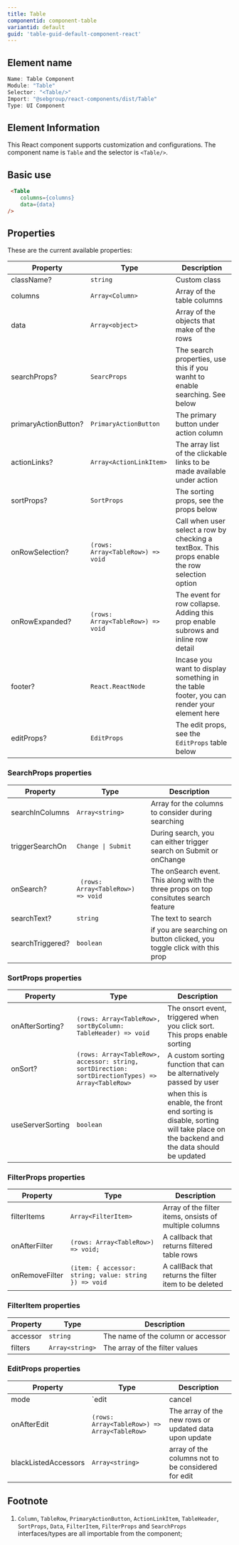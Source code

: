 ```yaml
---
title: Table
componentid: component-table
variantid: default
guid: 'table-guid-default-component-react'
---
```


## Element name
```javascript
Name: Table Component
Module: "Table"
Selector: "<Table/>"
Import: "@sebgroup/react-components/dist/Table"
Type: UI Component
```

## Element Information 
This React component supports customization and configurations. The component name is `Table` and the selector is `<Table/>`.

## Basic use
```html
 <Table
    columns={columns}
    data={data}
/>
```

## Properties
These are the current available properties:

| Property             | Type                              | Description                                                                                   |
|----------------------|-----------------------------------|-----------------------------------------------------------------------------------------------|
| className?           | `string`                          | Custom class                                                                                  |
| columns              | `Array<Column>`                   | Array of the table columns                                                                    |
| data                 | `Array<object>`                   | Array of the objects that make of the rows                                                    |
| searchProps?         | `SearcProps`                      | The search properties, use this if you wanht to enable searching. See below                   |
| primaryActionButton? | `PrimaryActionButton`             | The primary button under action column                                                        |
| actionLinks?         | `Array<ActionLinkItem>`           | The array list of the clickable links to be made available under action                       |
| sortProps?           | `SortProps`                       | The sorting props, see the props below                                                        |
| onRowSelection?      | `(rows: Array<TableRow>) => void` | Call when user select a row by checking a textBox. This props enable the row selection option |
| onRowExpanded?       | `(rows: Array<TableRow>) => void` | The event for row collapse. Adding this prop enable subrows and inline row detail             |
| footer?              | `React.ReactNode`                 | Incase you want to display something in the table footer, you can render your element here    |
| editProps? | `EditProps` | The edit props, see the `EditProps` table below |

### SearchProps properties
| Property         | Type                               | Description                                                                          |
|------------------|------------------------------------|--------------------------------------------------------------------------------------|
| searchInColumns  | `Array<string>`                    | Array for the columns to consider during searching                                   |
| triggerSearchOn  | `Change \| Submit`                 | During search, you can either trigger search on Submit or onChange                   |
| onSearch?        | ` (rows: Array<TableRow>) => void` | The onSearch event. This along with the three props on top consitutes search feature |
| searchText?      | `string`                           | The text to search                                                                   |
| searchTriggered? | `boolean`                          | if you are searching on button clicked, you toggle click with this prop              |

### SortProps properties

| Property        | Type                                                                                              | Description                                                                |
|-----------------|---------------------------------------------------------------------------------------------------|----------------------------------------------------------------------------|
| onAfterSorting? | `(rows: Array<TableRow>, sortByColumn: TableHeader) => void`                                      | The onsort event, triggered when you click sort. This props enable sorting |
| onSort?         | `(rows: Array<TableRow>, accessor: string, sortDirection: sortDirectionTypes) => Array<TableRow>` | A custom sorting function that can be alternatively passed by user         |
| useServerSorting | `boolean` | when this is enable, the front end sorting is disable, sorting will take place on the backend and the data should be updated |

### FilterProps properties

| Property        | Type  | Description |
|-----------------|-------|----------------------------------------------------------------------------|
| filterItems | `Array<FilterItem>` | Array of the filter items, onsists of multiple columns|
| onAfterFilter | `(rows: Array<TableRow>) => void;` |A callback that returns filtered table rows |
| onRemoveFilter | `(item: { accessor: string; value: string }) => void` | A callBack that returns the filter item to be deleted |

### FilterItem properties
| Property        | Type  | Description |
|-----------------|-------|----------------------------------------------------------------------------|
| accessor | `string` | The name of the column or accessor |
| filters | `Array<string>` | The array of the filter values |

### EditProps properties
| Property        | Type  | Description |
|-----------------|-------|----------------------------------------------------------------------------|
| mode | `edit | cancel | save` | The mode of the edit operation |
| onAfterEdit | `(rows: Array<TableRow>) => Array<TableRow>` | The array of the new rows or updated data upon update |
| blackListedAccessors | `Array<string>` | array of the columns not to be considered for edit|

## Footnote
1. `Column`, `TableRow`, `PrimaryActionButton`, `ActionLinkItem`, `TableHeader`, `SortProps`, `Data`, `FilterItem`, `FilterProps` and `SearchProps` interfaces/types are all importable from the component;


